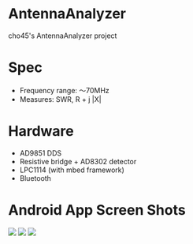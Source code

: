 # AntennaAnalyzer

cho45's AntennaAnalyzer project

# Spec

 * Frequency range: 〜70MHz
 * Measures: SWR, R + j |X|

# Hardware

 * AD9851 DDS
 * Resistive bridge + AD8302 detector
 * LPC1114 (with mbed framework)
 * Bluetooth

# Android App Screen Shots

<img src="https://lh3.googleusercontent.com/JDww9a9jy38Xa3buTkERHQHDOyeMCbTLvD_xkDUBuqNI0r0SvAImQ8pzi2Y1ZVi0UDuLu2_8WA3h4da7imNwu8IF8W7ARn4ZTxPKx7cQda3Lh3onPVps-j_MJ1V86Z-9URh7m4WjvUpNJeGgSzTEqYQXReR0n74YVBcS4JjZuDz5sIT6c6wS7NUifCfXDVNnJHYsLd2-p4lHaMpG6K4dDyCjC03mAzIQ_6BfLT9T13sPf5FsI-FcOGz7dWN1chF0jgvYfAmEjnF3tLocUUWrJN-RqX3CbcD9KrnceK7BTGoHw_E2zaVSuXugG6j17nJTBtmaG_J03aOSjwPx8eu3VSLziUlDj6UBovbsuQEBFZAkxTyKCyNpzSQcQxa9U_9Rn7Tfrkni9NbUTILG8Qi0iOWXtNxskgMo3Et2iJrTBIVb8-jpXvlb1QrRvMFQtSUjqsfY4mm9_NBZzP-XTxeqJmDh55oO7kiQ701XgSNFnUmYcXAJcPvqb9vA_j_sus8KawdXGDwFER42Lsicm8L44HNkx3mijBks28kG0w4UAeA1UwHvAtxOUhJuQPQMzTCrqSC_VQ=w1657-h932-no"/>

<img src="https://lh3.googleusercontent.com/cn8IIEa3besMo8Egxdnaxc7HrYdFsRvc41XRng0XnM_e6o79p79G5Wp3c2d-JFb6O2CM2XZ_k9j9Wqlt-5M8QpTsxvF44BnlI7NXCyy9vGpSIbqYW_Orh5sxJtmilioTYt63fNcnlSS9f4FfcFdXVi10he2zM12z35iJF3ZRUSwawwsHYsG8PcCaByVgeHS6bCIEIuXCgnRkA5TmVUSIFSbihUSEiulSI5sqlfPOV0LRUmlC_8jCNEzye1v6rDwHCv8iN7gLG3DTDl45sZKZSRJZIw5mAY60axCdO9C5AktEJkLVDZ3SVbh9jAfdAjKQ5QempF39RH83s87DzqA7OrJxgPle6IrZSCiGpyd5raizFFf7ugu5cH7E-ZWLE5T7VaHVCJLy0AMt9tb9G_7Yt5C2R2VSiMFXh6witNdJhxTcixL9KReRwVZ-EQrfewYQLuxIPqZPx-oMAHWIOro1ZFk03eBTMa5fRDQiv719kR4BdG5W79g4hOLz8i1pXXP2lMor0hAsE0xwB33ii4v9xP1yHvwHdHukd_7XnoVW1iiyCXMgRaS6yB1Ee3tYQ5ZR7DVEXw=w1657-h932-no"/>

<img src="https://lh3.googleusercontent.com/1KaaPIo95jZxo4gb9HQH3JP7SrcWNsz2uzYxZ5_BW-Gf4WfPJWPJ4-JO3i5I-OnOuLh6pVZlFYHTTADqZQ08GsdnGyBE4S1Pi5ku_IbmhPesPiFaI2v5n9U-Gvw7bm_25Vz3B61YFtK7I7-_OQLe-SLKHLmch6_JQ2u356fSPzRBvPNFCRUMlhb-D4YDlMtsqvCHyF611m0Gd9wa249Eyt1uo7E1wi4gVCPAj19qQHQzJVwr8eIPeNIi4ysXEARoUmcsLzZwBIs0jAYXD081juiw7aw9-vslq3XPl2MG9439jzFbdCIou-B0eoJg0j5Zs_zeWG9VH0-5XuFU8sXkb9Bpf2tL4c-ibg7OJpMgPHoZg0tfbMSfHF_rrrG-i-igEqUMCWqtc7wLIGM6EsbY30fCxKlZ7jOu4SntxzcKT9xu2ieSXUna3gVlgjMqlj4TRffRmemFBxefUpaRfryQtp7zg5kQnPowzR3qq14L3_rxZ63hua7gR1FLLaDPk_Aua_Wk-M_jOr5nTi7il8TkgGxxnCh6epwgteiHvJrE98REd7vp120at_et2-ztq369-Wh6gA=w1657-h932-no"/>

